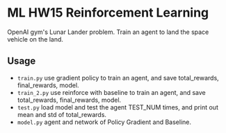 # ML HW15 Reinforcement Learning
OpenAI gym's Lunar Lander problem. Train an agent to land the space vehicle on the land.  
## Usage
* ```train.py``` use gradient policy to train an agent, and save total_rewards, final_rewards, model.
* ```train_2.py``` use reinforce with baseline to train an agent, and save total_rewards, final_rewards, model.
* ```test.py``` load model and test the agent TEST_NUM times, and print out mean and std of total_rewards.  
* ```model.py``` agent and network of Policy Gradient and Baseline.
